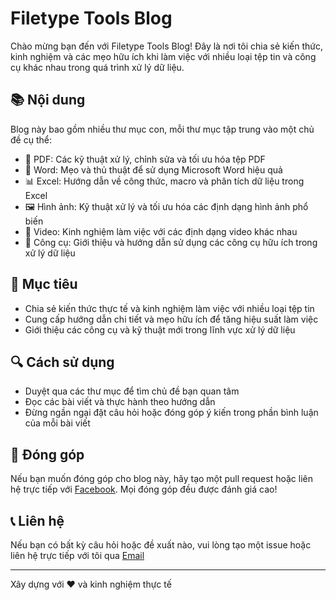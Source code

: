 # Filetype Tools Blog

Chào mừng bạn đến với Filetype Tools Blog! Đây là nơi tôi chia sẻ kiến thức, kinh nghiệm và các mẹo hữu ích khi làm việc với nhiều loại tệp tin và công cụ khác nhau trong quá trình xử lý dữ liệu.

## 📚 Nội dung

Blog này bao gồm nhiều thư mục con, mỗi thư mục tập trung vào một chủ đề cụ thể:

- 📄 PDF: Các kỹ thuật xử lý, chỉnh sửa và tối ưu hóa tệp PDF
- 📝 Word: Mẹo và thủ thuật để sử dụng Microsoft Word hiệu quả
- 📊 Excel: Hướng dẫn về công thức, macro và phân tích dữ liệu trong Excel
- 🖼️ Hình ảnh: Kỹ thuật xử lý và tối ưu hóa các định dạng hình ảnh phổ biến
- 🎥 Video: Kinh nghiệm làm việc với các định dạng video khác nhau
- 🔧 Công cụ: Giới thiệu và hướng dẫn sử dụng các công cụ hữu ích trong xử lý dữ liệu

## 🎯 Mục tiêu

- Chia sẻ kiến thức thực tế và kinh nghiệm làm việc với nhiều loại tệp tin
- Cung cấp hướng dẫn chi tiết và mẹo hữu ích để tăng hiệu suất làm việc
- Giới thiệu các công cụ và kỹ thuật mới trong lĩnh vực xử lý dữ liệu

## 🔍 Cách sử dụng

- Duyệt qua các thư mục để tìm chủ đề bạn quan tâm
- Đọc các bài viết và thực hành theo hướng dẫn
- Đừng ngần ngại đặt câu hỏi hoặc đóng góp ý kiến trong phần bình luận của mỗi bài viết

## 🤝 Đóng góp

Nếu bạn muốn đóng góp cho blog này, hãy tạo một pull request hoặc liên hệ trực tiếp với [Facebook](https://facebook.com/tanbaycu.404s). Mọi đóng góp đều được đánh giá cao!

## 📞 Liên hệ

Nếu bạn có bất kỳ câu hỏi hoặc đề xuất nào, vui lòng tạo một issue hoặc liên hệ trực tiếp với tôi qua [Email](mailto:tranminhtan4953@gmail.com)

---
Xây dựng với ❤️ và kinh nghiệm thực tế
